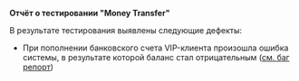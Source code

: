 **Отчёт о тестировании "Money Transfer"**

В результате тестирования выявлены следующие дефекты:

*  При пополнении банковского счета VIP-клиента произошла ошибка системы, в результате которой баланс стал отрицательным ([см. баг репорт](https://github.com/donemfour/homework1/issues/1#issue-1040544968))
